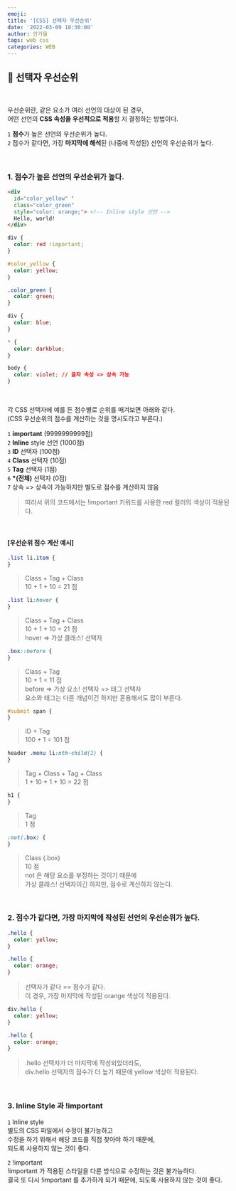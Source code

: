 ```yaml
---
emoji:
title: '[CSS] 선택자 우선순위'
date: '2022-03-09 18:30:00'
author: 안가을
tags: web css
categories: WEB
---
```


## 💙 선택자 우선순위

<br />

우선순위란, 같은 요소가 여러 선언의 대상이 된 경우,<br />
어떤 선언의 **CSS 속성을 우선적으로 적용**할 지 결정하는 방법이다.

`1` **점수**가 높은 선언의 우선순위가 높다.<br />
`2` 점수가 같다면, 가장 **마지막에 해석**된 (나중에 작성된) 선언의 우선순위가 높다.<br />

<br />

### 1. 점수가 높은 선언의 우선순위가 높다.

```html
<div
  id="color_yellow" '
  class="color_green"
  style="color: orange;"> <!-- Inline style 선언 -->
  Hello, world!
</div>
```

```css
div {
  color: red !important;
}

#color_yellow {
  color: yellow;
}

.color_green {
  color: green;
}

div {
  color: blue;
}

* {
  color: darkblue;
}

body {
  color: violet; // 글자 속성 => 상속 가능
}
```

<br />

각 CSS 선택자에 예를 든 점수별로 순위를 매겨보면 아래와 같다.<br />
(CSS 우선순위의 점수를 계산하는 것을 명시도라고 부른다.)

`1` **important** (9999999999점)<br />
`2` **Inline** style 선언 (1000점)<br />
`3` **ID** 선택자 (100점)<br />
`4` **Class** 선택자 (10점)<br />
`5` **Tag** 선택자 (1점)<br />
`6` **\*(전체)** 선택자 (0점)<br />
`7` 상속 => 상속이 가능하지만 별도로 점수를 계산하지 않음<br />

> 따라서 위의 코드에서는 !important 키워드를 사용한 red 컬러의 색상이 적용된다.

<br />

#### [우선순위 점수 계산 예시]

```css
.list li.item {
}
```

> Class + Tag + Class<br />
> 10 + 1 + 10 = 21 점

```css
.list li:hover {
}
```

> Class + Tag + Class<br />
> 10 + 1 + 10 = 21 점<br />
> hover => 가상 클래스! 선택자

```css
.box::before {
}
```

> Class + Tag<br />
> 10 + 1 = 11 점<br />
> before => 가상 요소! 선택자 => 태그 선택자<br />
> 요소와 태그는 다른 개념이긴 하지만 혼용해서도 많이 부른다.

```css
#submit span {
}
```

> ID + Tag<br />
> 100 + 1 = 101 점

```css
header .menu li:nth-child(2) {
}
```

> Tag + Class + Tag + Class<br />
> 1 + 10 + 1 + 10 = 22 점

```css
h1 {
}
```

> Tag<br />
> 1 점

```css
:not(.box) {
}
```

> Class (.box)<br />
> 10 점 <br />
> not 은 해당 요소를 부정하는 것이기 때문에<br />
> 가상 클래스! 선택자이긴 하지만, 점수로 계산하지 않는다.

<br />

### 2. 점수가 같다면, 가장 마지막에 작성된 선언의 우선순위가 높다.

```css
.hello {
  color: yellow;
}

.hello {
  color: orange;
}
```

> 선택자가 같다 == 점수가 같다.<br />
> 이 경우, 가장 마지막에 작성된 orange 색상이 적용된다.

```css
div.hello {
  color: yellow;
}

.hello {
  color: orange;
}
```

> .hello 선택자가 더 마지막에 작성되었더라도,<br />
> div.hello 선택자의 점수가 더 높기 때문에 yellow 색상이 적용된다.

<br />

### 3. Inline Style 과 !important

`1` Inline style<br />
별도의 CSS 파일에서 수정이 불가능하고<br />
수정을 하기 위해서 해당 코드를 직접 찾아야 하기 때문에, <br />
되도록 사용하지 않는 것이 좋다.

`2` !important<br />
!important 가 적용된 스타일을 다른 방식으로 수정하는 것은 불가능하다.<br />
결국 또 다시 !important 를 추가하게 되기 때문에, 되도록 사용하지 않는 것이 좋다.

```toc

```
